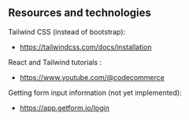 ## Resources and technologies 

Tailwind CSS (instead of bootstrap):
- https://tailwindcss.com/docs/installation

React and Tailwind tutorials :
- https://www.youtube.com/@codecommerce

Getting form input information (not yet implemented):
- https://app.getform.io/login
